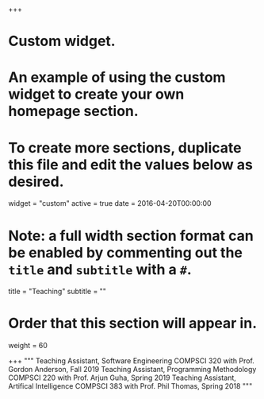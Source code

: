 +++
# Custom widget.
# An example of using the custom widget to create your own homepage section.
# To create more sections, duplicate this file and edit the values below as desired.
widget = "custom"
active = true
date = 2016-04-20T00:00:00

# Note: a full width section format can be enabled by commenting out the `title` and `subtitle` with a `#`.
title = "Teaching"
subtitle = ""

# Order that this section will appear in.
weight = 60

+++
"""
Teaching Assistant, Software Engineering COMPSCI 320 with Prof. Gordon Anderson, Fall 2019
Teaching Assistant, Programming Methodology COMPSCI 220 with Prof. Arjun Guha, Spring 2019
Teaching Assistant, Artifical Intelligence COMPSCI 383 with Prof. Phil Thomas, Spring 2018
"""
